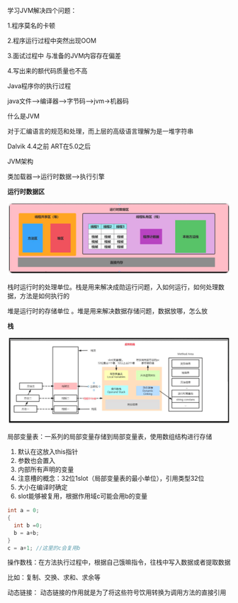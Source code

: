 学习JVM解决四个问题：

1.程序莫名的卡顿

2.程序运行过程中突然出现OOM

3.面试过程中 与准备的JVM内容存在偏差

4.写出来的额代码质量也不高



Java程序你的执行过程

java文件-->编译器-->字节码-->jvm->机器码



什么是JVM

对于汇编语言的规范和处理，而上层的高级语言理解为是一堆字符串



Dalvik 4.4之前 ART在5.0之后





JVM架构

类加载器—>运行时数据—>执行引擎



**运行时数据区**

![](img/运行时数据区.png)

栈时运行时的处理单位。栈是用来解决成勋运行问题，入如何运行，如何处理数据，方法是如何执行的

堆是运行时的存储单位 。堆是用来解决数据存储问题，数据放哪，怎么放



**栈**

![栈中的数据存储](img/栈帧数据解析.png)

局部变量表：一系列的局部变量存储到局部变量表，使用数组结构进行存储

1. 默认在这放入this指针
2. 参数也会置入
3. 内部所有声明的变量
4. 注意槽的概念：32位1slot（局部变量表的最小单位），引用类型32位
5. 大小在编译时确定
6. slot能够被复用，根据作用域c可能会用b的变量

```java
int a = 0;
{
  int b =0;
  b = a+b; 
}
c = a+1; //这里的c会复用b
```



操作数栈：在方法执行过程中，根据自己饿嘛指令，往栈中写入数据或者提取数据

比如：复制、交换、求和、求余等



动态链接： 动态链接的作用就是为了将这些符号饮用转换为调用方法的直接引用


